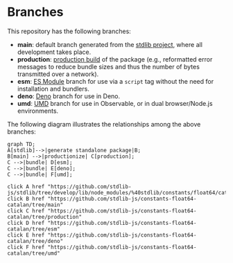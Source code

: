 <!--

@license Apache-2.0

Copyright (c) 2022 The Stdlib Authors.

Licensed under the Apache License, Version 2.0 (the "License");
you may not use this file except in compliance with the License.
You may obtain a copy of the License at

    http://www.apache.org/licenses/LICENSE-2.0

Unless required by applicable law or agreed to in writing, software
distributed under the License is distributed on an "AS IS" BASIS,
WITHOUT WARRANTIES OR CONDITIONS OF ANY KIND, either express or implied.
See the License for the specific language governing permissions and
limitations under the License.

-->

# Branches

This repository has the following branches:

-   **main**: default branch generated from the [stdlib project][stdlib-url], where all development takes place.
-   **production**: [production build][production-url] of the package (e.g., reformatted error messages to reduce bundle sizes and thus the number of bytes transmitted over a network).
-   **esm**: [ES Module][esm-url] branch for use via a `script` tag without the need for installation and bundlers.
-   **deno**: [Deno][deno-url] branch for use in Deno.
-   **umd**: [UMD][umd-url] branch for use in Observable, or in dual browser/Node.js environments.

The following diagram illustrates the relationships among the above branches:

```mermaid
graph TD;
A[stdlib]-->|generate standalone package|B;
B[main] -->|productionize| C[production];
C -->|bundle| D[esm];
C -->|bundle| E[deno];
C -->|bundle| F[umd];

click A href "https://github.com/stdlib-js/stdlib/tree/develop/lib/node_modules/%40stdlib/constants/float64/catalan"
click B href "https://github.com/stdlib-js/constants-float64-catalan/tree/main"
click C href "https://github.com/stdlib-js/constants-float64-catalan/tree/production"
click D href "https://github.com/stdlib-js/constants-float64-catalan/tree/esm"
click E href "https://github.com/stdlib-js/constants-float64-catalan/tree/deno"
click F href "https://github.com/stdlib-js/constants-float64-catalan/tree/umd"
```

[stdlib-url]: https://github.com/stdlib-js/stdlib/tree/develop/lib/node_modules/%40stdlib/constants/float64/catalan
[production-url]: https://github.com/stdlib-js/constants-float64-catalan/tree/production
[deno-url]: https://github.com/stdlib-js/constants-float64-catalan/tree/deno
[umd-url]: https://github.com/stdlib-js/constants-float64-catalan/tree/umd
[esm-url]: https://github.com/stdlib-js/constants-float64-catalan/tree/esm